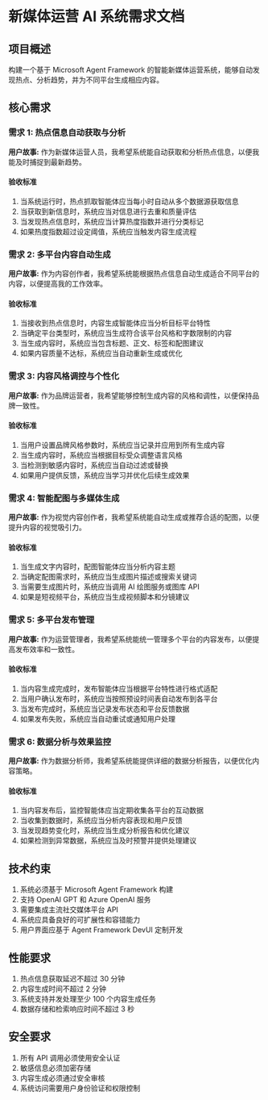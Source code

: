 # 新媒体运营 AI 系统需求文档

## 项目概述

构建一个基于 Microsoft Agent Framework 的智能新媒体运营系统，能够自动发现热点、分析趋势，并为不同平台生成相应内容。

## 核心需求

### 需求 1: 热点信息自动获取与分析

**用户故事:** 作为新媒体运营人员，我希望系统能自动获取和分析热点信息，以便我能及时捕捉到最新趋势。

#### 验收标准
1. 当系统运行时，热点抓取智能体应当每小时自动从多个数据源获取信息
2. 当获取到新信息时，系统应当对信息进行去重和质量评估
3. 当发现热点信息时，系统应当计算热度指数并进行分类标记
4. 如果热度指数超过设定阈值，系统应当触发内容生成流程

### 需求 2: 多平台内容自动生成

**用户故事:** 作为内容创作者，我希望系统能根据热点信息自动生成适合不同平台的内容，以便提高我的工作效率。

#### 验收标准
1. 当接收到热点信息时，内容生成智能体应当分析目标平台特性
2. 当确定平台类型时，系统应当生成符合该平台风格和字数限制的内容
3. 当生成内容时，系统应当包含标题、正文、标签和配图建议
4. 如果内容质量不达标，系统应当自动重新生成或优化

### 需求 3: 内容风格调控与个性化

**用户故事:** 作为品牌运营者，我希望能够控制生成内容的风格和调性，以便保持品牌一致性。

#### 验收标准
1. 当用户设置品牌风格参数时，系统应当记录并应用到所有生成内容
2. 当生成内容时，系统应当根据目标受众调整语言风格
3. 当检测到敏感内容时，系统应当自动过滤或替换
4. 如果用户提供反馈，系统应当学习并优化后续生成效果

### 需求 4: 智能配图与多媒体生成

**用户故事:** 作为视觉内容创作者，我希望系统能自动生成或推荐合适的配图，以便提升内容的视觉吸引力。

#### 验收标准
1. 当生成文字内容时，配图智能体应当分析内容主题
2. 当确定配图需求时，系统应当生成图片描述或搜索关键词
3. 当需要生成图片时，系统应当调用 AI 绘图服务或图库 API
4. 如果是短视频平台，系统应当生成视频脚本和分镜建议

### 需求 5: 多平台发布管理

**用户故事:** 作为运营管理者，我希望系统能统一管理多个平台的内容发布，以便提高发布效率和一致性。

#### 验收标准
1. 当内容生成完成时，发布智能体应当根据平台特性进行格式适配
2. 当用户确认发布时，系统应当按照预设时间表自动发布到各平台
3. 当发布完成时，系统应当记录发布状态和平台反馈数据
4. 如果发布失败，系统应当自动重试或通知用户处理

### 需求 6: 数据分析与效果监控

**用户故事:** 作为数据分析师，我希望系统能提供详细的数据分析报告，以便优化内容策略。

#### 验收标准
1. 当内容发布后，监控智能体应当定期收集各平台的互动数据
2. 当收集到数据时，系统应当分析内容表现和用户反馈
3. 当发现趋势变化时，系统应当生成分析报告和优化建议
4. 如果检测到异常数据，系统应当及时预警并提供处理建议

## 技术约束

1. 系统必须基于 Microsoft Agent Framework 构建
2. 支持 OpenAI GPT 和 Azure OpenAI 服务
3. 需要集成主流社交媒体平台 API
4. 系统应具备良好的可扩展性和容错能力
5. 用户界面应基于 Agent Framework DevUI 定制开发

## 性能要求

1. 热点信息获取延迟不超过 30 分钟
2. 内容生成时间不超过 2 分钟
3. 系统支持并发处理至少 100 个内容生成任务
4. 数据存储和检索响应时间不超过 3 秒

## 安全要求

1. 所有 API 调用必须使用安全认证
2. 敏感信息必须加密存储
3. 内容生成必须通过安全审核
4. 系统访问需要用户身份验证和权限控制